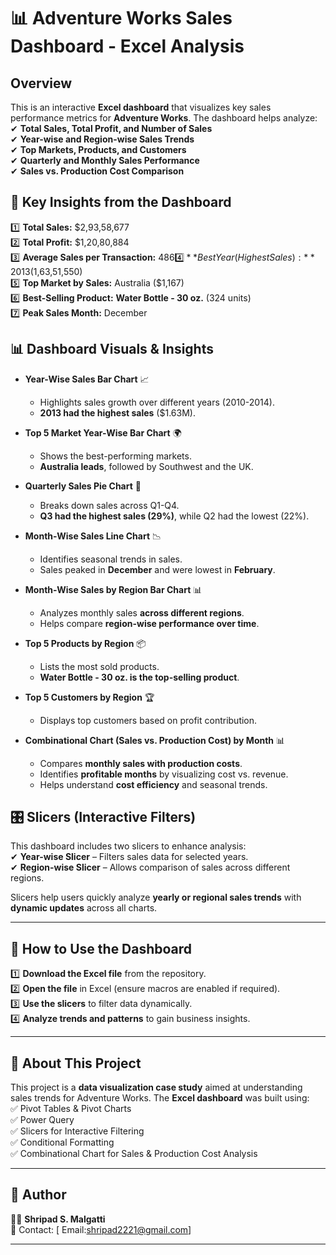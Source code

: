 # **📊 Adventure Works Sales Dashboard - Excel Analysis**  

## **Overview**  
This is an interactive **Excel dashboard** that visualizes key sales performance metrics for **Adventure Works**. The dashboard helps analyze:  
✔ **Total Sales, Total Profit, and Number of Sales**  
✔ **Year-wise and Region-wise Sales Trends**  
✔ **Top Markets, Products, and Customers**  
✔ **Quarterly and Monthly Sales Performance**  
✔ **Sales vs. Production Cost Comparison**  

## **📌 Key Insights from the Dashboard**  
1️⃣ **Total Sales:** $2,93,58,677  
2️⃣ **Total Profit:** $1,20,80,884  
3️⃣ **Average Sales per Transaction:** $486  
4️⃣ **Best Year (Highest Sales):** 2013 ($1,63,51,550)  
5️⃣ **Top Market by Sales:** Australia ($1,167)  
6️⃣ **Best-Selling Product:** **Water Bottle - 30 oz.** (324 units)  
7️⃣ **Peak Sales Month:** December  

## **📊 Dashboard Visuals & Insights**  

- **Year-Wise Sales Bar Chart** 📈  
  - Highlights sales growth over different years (2010-2014).  
  - **2013 had the highest sales** ($1.63M).  

- **Top 5 Market Year-Wise Bar Chart** 🌍  
  - Shows the best-performing markets.  
  - **Australia leads**, followed by Southwest and the UK.  

- **Quarterly Sales Pie Chart** 🥧  
  - Breaks down sales across Q1-Q4.  
  - **Q3 had the highest sales (29%)**, while Q2 had the lowest (22%).  

- **Month-Wise Sales Line Chart** 📉  
  - Identifies seasonal trends in sales.  
  - Sales peaked in **December** and were lowest in **February**.  

- **Month-Wise Sales by Region Bar Chart** 📊  
  - Analyzes monthly sales **across different regions**.  
  - Helps compare **region-wise performance over time**.  

- **Top 5 Products by Region** 📦  
  - Lists the most sold products.  
  - **Water Bottle - 30 oz. is the top-selling product**.  

- **Top 5 Customers by Region** 🏆  
  - Displays top customers based on profit contribution.  

- **Combinational Chart (Sales vs. Production Cost) by Month** 📊  
  - Compares **monthly sales with production costs**.  
  - Identifies **profitable months** by visualizing cost vs. revenue.  
  - Helps understand **cost efficiency** and seasonal trends.  

## **🎛 Slicers (Interactive Filters)**  
This dashboard includes two slicers to enhance analysis:  
✔ **Year-wise Slicer** – Filters sales data for selected years.  
✔ **Region-wise Slicer** – Allows comparison of sales across different regions.  

Slicers help users quickly analyze **yearly or regional sales trends** with **dynamic updates** across all charts.  

---

## **🚀 How to Use the Dashboard**  
1️⃣ **Download the Excel file** from the repository.  
2️⃣ **Open the file** in Excel (ensure macros are enabled if required).  
3️⃣ **Use the slicers** to filter data dynamically.  
4️⃣ **Analyze trends and patterns** to gain business insights.  

---

## **📢 About This Project**  
This project is a **data visualization case study** aimed at understanding sales trends for Adventure Works. The **Excel dashboard** was built using:  
✅ Pivot Tables & Pivot Charts  
✅ Power Query  
✅ Slicers for Interactive Filtering  
✅ Conditional Formatting  
✅ Combinational Chart for Sales & Production Cost Analysis  

---

## **📌 Author**  
👨‍💻 **Shripad S. Malgatti**  
📧 Contact: [ Email:shripad2221@gmail.com]  

---


